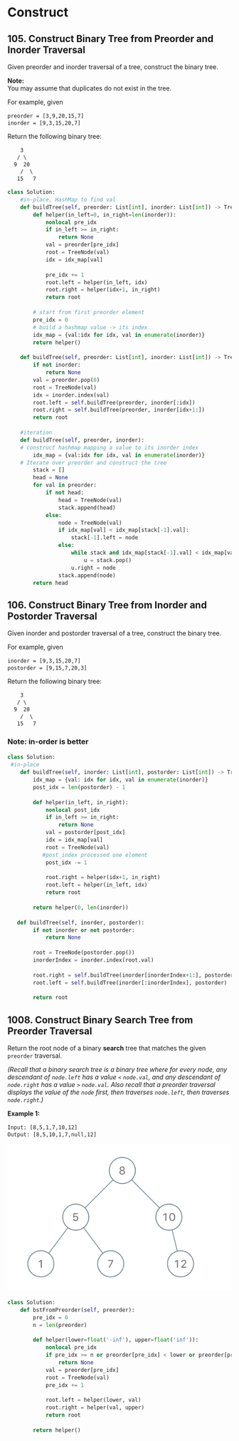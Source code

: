 # Construct

## 105. Construct Binary Tree from Preorder and Inorder Traversal

Given preorder and inorder traversal of a tree, construct the binary tree.

**Note:**  
You may assume that duplicates do not exist in the tree.

For example, given

```text
preorder = [3,9,20,15,7]
inorder = [9,3,15,20,7]
```

Return the following binary tree:

```text
    3
   / \
  9  20
    /  \
   15   7
```

```python
class Solution:
    #in-place, HashMap to find val
    def buildTree(self, preorder: List[int], inorder: List[int]) -> TreeNode:
        def helper(in_left=0, in_right=len(inorder)):
            nonlocal pre_idx
            if in_left >= in_right: 
                return None
            val = preorder[pre_idx]
            root = TreeNode(val)
            idx = idx_map[val]
            
            pre_idx += 1
            root.left = helper(in_left, idx)
            root.right = helper(idx+1, in_right)
            return root
            
        # start from first preorder element
        pre_idx = 0
        # build a hashmap value -> its index
        idx_map = {val:idx for idx, val in enumerate(inorder)} 
        return helper()
        
    def buildTree(self, preorder: List[int], inorder: List[int]) -> TreeNode:
        if not inorder:
            return None
        val = preorder.pop(0)
        root = TreeNode(val)
        idx = inorder.index(val)
        root.left = self.buildTree(preorder, inorder[:idx])
        root.right = self.buildTree(preorder, inorder[idx+1:])
        return root 
    
    #iteration   
    def buildTree(self, preorder, inorder):
	# construct hashmap mapping a value to its inorder index
        idx_map = {val:idx for idx, val in enumerate(inorder)} 			
	# Iterate over preorder and construct the tree 
        stack = []
        head = None
        for val in preorder:
            if not head:
                head = TreeNode(val)
                stack.append(head)
            else:
                node = TreeNode(val)
                if idx_map[val] < idx_map[stack[-1].val]:
                    stack[-1].left = node
                else:
                    while stack and idx_map[stack[-1].val] < idx_map[val]:
                        u = stack.pop()
                    u.right = node
                stack.append(node)
        return head
```

## 106. Construct Binary Tree from Inorder and Postorder Traversal

Given inorder and postorder traversal of a tree, construct the binary tree.

For example, given

```text
inorder = [9,3,15,20,7]
postorder = [9,15,7,20,3]
```

Return the following binary tree:

```text
    3
   / \
  9  20
    /  \
   15   7
```

### Note: in-order is better

```python
class Solution:
 #in-place
    def buildTree(self, inorder: List[int], postorder: List[int]) -> TreeNode:
        idx_map = {val: idx for idx, val in enumerate(inorder)}
        post_idx = len(postorder) - 1
        
        def helper(in_left, in_right):
            nonlocal post_idx
            if in_left >= in_right:
                return None
            val = postorder[post_idx]
            idx = idx_map[val]
            root = TreeNode(val)
           #post_index processed one element
            post_idx -= 1 
               
            root.right = helper(idx+1, in_right)
            root.left = helper(in_left, idx)
            return root
        
        return helper(0, len(inorder))
        
   def buildTree(self, inorder, postorder):
        if not inorder or not postorder:
            return None
        
        root = TreeNode(postorder.pop())
        inorderIndex = inorder.index(root.val)

        root.right = self.buildTree(inorder[inorderIndex+1:], postorder)
        root.left = self.buildTree(inorder[:inorderIndex], postorder)

        return root
```

## 1008. Construct Binary Search Tree from Preorder Traversal

Return the root node of a binary **search** tree that matches the given `preorder` traversal.

_\(Recall that a binary search tree is a binary tree where for every node, any descendant of `node.left` has a value `<` `node.val`, and any descendant of `node.right` has a value `>` `node.val`.  Also recall that a preorder traversal displays the value of the `node` first, then traverses `node.left`, then traverses `node.right`.\)_

**Example 1:**

```text
Input: [8,5,1,7,10,12]
Output: [8,5,10,1,7,null,12]
```

![](../../.gitbook/assets/image%20%2848%29.png)

```python
class Solution:
    def bstFromPreorder(self, preorder):
        pre_idx = 0
        n = len(preorder)
        
        def helper(lower=float('-inf'), upper=float('inf')):
            nonlocal pre_idx
            if pre_idx >= n or preorder[pre_idx] < lower or preorder[pre_idx] > upper:
                return None
            val = preorder[pre_idx]
            root = TreeNode(val)
            pre_idx += 1
            
            root.left = helper(lower, val)
            root.right = helper(val, upper)
            return root
        
        return helper()
```


